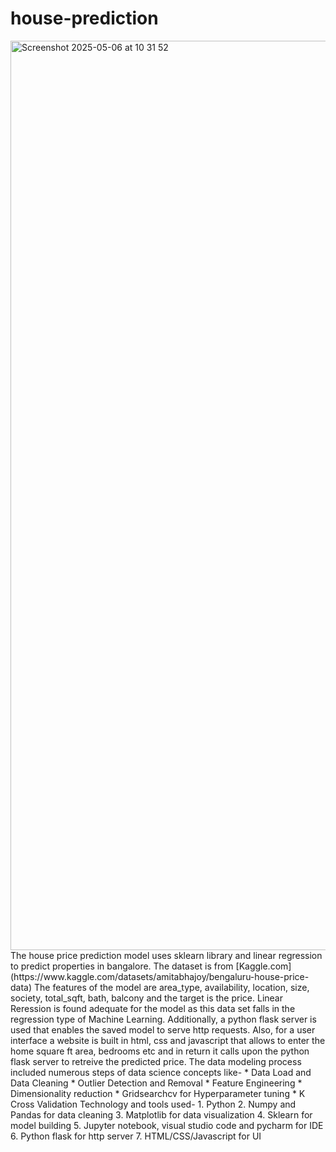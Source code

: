 # house-prediction
<img width="1455" alt="Screenshot 2025-05-06 at 10 31 52" src="https://github.com/user-attachments/assets/58559bf1-7b46-455f-9956-45bba963b914" />
The house price prediction model uses sklearn library and linear regression to predict properties in bangalore. The dataset is from [Kaggle.com](https://www.kaggle.com/datasets/amitabhajoy/bengaluru-house-price-data) The features of the model are area_type, availability, location, size, society, total_sqft, bath, balcony and the target is the price. Linear Reression is found adequate for the model as this data set falls in the regression type of Machine Learning. Additionally, a python flask server is used that enables the saved model to serve http requests. Also, for a user interface a website is built in html, css and javascript that allows to enter the home square ft area, bedrooms etc and in return it calls upon the python flask server to retreive the predicted price. The data modeling process included numerous steps of data science concepts like-
* Data Load and Data Cleaning
* Outlier Detection and Removal
* Feature Engineering
* Dimensionality reduction
* Gridsearchcv for Hyperparameter tuning
* K Cross Validation
Technology and tools used-
1. Python
2. Numpy and Pandas for data cleaning
3. Matplotlib for data visualization
4. Sklearn for model building
5. Jupyter notebook, visual studio code and pycharm for IDE
6. Python flask for http server
7. HTML/CSS/Javascript for UI  
